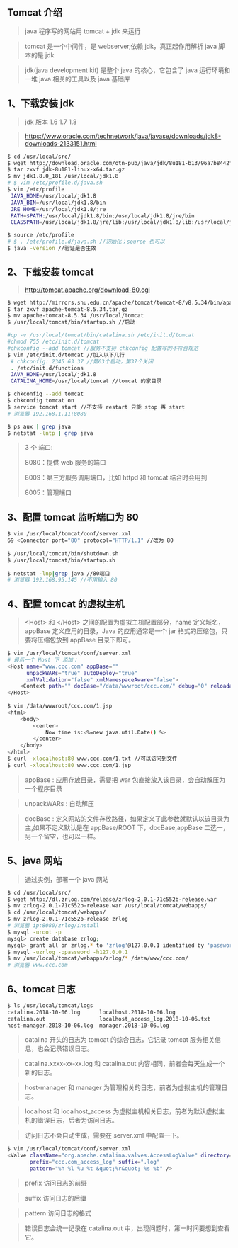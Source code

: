 ## Tomcat 介绍
> java 程序写的网站用 tomcat + jdk 来运行

> tomcat 是一个中间件，是 webserver,依赖 jdk，真正起作用解析 java 脚本的是 jdk

> jdk(java development kit) 是整个 java 的核心，它包含了 java 运行环境和一堆 java 相关的工具以及 java 基础库

## 1、下载安装 jdk
> jdk 版本 1.6 1.7 1.8

> https://www.oracle.com/technetwork/java/javase/downloads/jdk8-downloads-2133151.html

```bash
$ cd /usr/local/src/
$ wget http://download.oracle.com/otn-pub/java/jdk/8u181-b13/96a7b8442fe848ef90c96a2fad6ed6d1/jdk-8u181-linux-x64.tar.gz?AuthParam=1538813426_02ed11d13fc1a3ea7e89c540bd596435
$ tar zxvf jdk-8u181-linux-x64.tar.gz
$ mv jdk1.8.0_181 /usr/local/jdk1.8
# $ vim /etc/profile.d/java.sh
$ vim /etc/profile
 JAVA_HOME=/usr/local/jdk1.8
 JAVA_BIN=/usr/local/jdk1.8/bin
 JRE_HOME=/usr/local/jdk1.8/jre
 PATH=$PATH:/usr/local/jdk1.8/bin:/usr/local/jdk1.8/jre/bin
 CLASSPATH=/usr/local/jdk1.8/jre/lib:/usr/local/jdk1.8/lib:/usr/local/jdk1.8/jre/lib/charsets.jar

$ source /etc/profile
# $ . /etc/profile.d/java.sh //初始化；source 也可以
$ java -version //验证是否生效
```

## 2、下载安装 tomcat
> http://tomcat.apache.org/download-80.cgi

```bash
$ wget http://mirrors.shu.edu.cn/apache/tomcat/tomcat-8/v8.5.34/bin/apache-tomcat-8.5.34.tar.gz
$ tar zxvf apache-tomcat-8.5.34.tar.gz
$ mv apache-tomcat-8.5.34 /usr/local/tomcat
$ /usr/local/tomcat/bin/startup.sh //启动

#cp -v /usr/local/tomcat/bin/catalina.sh /etc/init.d/tomcat
#chmod 755 /etc/init.d/tomcat
#chkconfig --add tomcat //服务不支持 chkconfig 配置写的不符合规范
$ vim /etc/init.d/tomcat //加入以下几行
 # chkconfig: 2345 63 37 //第63个启动，第37个关闭
 . /etc/init.d/functions
 JAVA_HOME=/usr/local/jdk1.8
 CATALINA_HOME=/usr/local/tomcat //tomcat 的家目录

$ chkconfig --add tomcat
$ chkconfig tomcat on
$ service tomcat start //不支持 restart 只能 stop 再 start
# 浏览器 192.168.1.11:8080

$ ps aux | grep java
$ netstat -lntp | grep java
```

> 3 个 端口:
>
> 8080：提供 web 服务的端口
>
> 8009：第三方服务调用端口，比如 httpd 和 tomcat 结合时会用到
>
> 8005：管理端口


## 3、配置 tomcat 监听端口为 80
```bash
$ vim /usr/local/tomcat/conf/server.xml
69 <Connector port="80" protocol="HTTP/1.1" //改为 80
    
$ /usr/local/tomcat/bin/shutdown.sh
$ /usr/local/tomcat/bin/startup.sh
   
$ netstat -lnp|grep java //80端口
# 浏览器 192.168.95.145 //不用输入 80
```


## 4、配置 tomcat 的虚拟主机

> \<Host\> 和 \<\/Host\> 之间的配置为虚拟主机配置部分，name 定义域名，appBase 定义应用的目录，Java 的应用通常是一个 jar 格式的压缩包，只要将压缩包放到  appBase 目录下即可。

```bash
$ vim /usr/local/tomcat/conf/server.xml
# 最后一个 Host 下 添加：
<Host name="www.ccc.com" appBase=""
      unpackWARs="true" autoDeploy="true"
      xmlValidation="false" xmlNamespaceAware="false">
    <Context path="" docBase="/data/wwwroot/ccc.com/" debug="0" reloadable="true" crossContext="true"/>
</Host>
    
$ vim /data/wwwroot/ccc.com/1.jsp
<html>
    <body>
        <center>
            Now time is:<%=new java.util.Date() %>
        </center>
    </body>
</html>
$ curl -xlocalhost:80 www.ccc.com/1.txt //可以访问到文件
$ curl -xlocalhost:80 www.ccc.com/1.jsp
```
> appBase : 应用存放目录，需要把 war 包直接放入该目录，会自动解压为一个程序目录

> unpackWARs : 自动解压

> docBase : 定义网站的文件存放路径，如果定义了此参数就默认以该目录为主,如果不定义默认是在 appBase/ROOT 下，docBase,appBase 二选一，另一个留空，也可以一样。


## 5、java 网站
> 通过实例，部署一个 java 网站
```bash
$ cd /usr/local/src/
$ wget http://dl.zrlog.com/release/zrlog-2.0.1-71c552b-release.war
$ mv zrlog-2.0.1-71c552b-release.war /usr/local/tomcat/webapps/
$ cd /usr/local/tomcat/webapps/
$ mv zrlog-2.0.1-71c552b-release zrlog
# 浏览器 ip:8080/zrlog/install
$ mysql -uroot -p
mysql> create database zrlog;
mysql> grant all on zrlog.* to 'zrlog'@127.0.0.1 identified by 'password'
$ mysql -uzrlog -ppassword -h127.0.0.1
$ mv /usr/local/tomcat/webapps/zrlog/* /data/www/ccc.com/
# 浏览器 www.ccc.com
```


## 6、tomcat 日志
```bash
$ ls /usr/local/tomcat/logs
catalina.2018-10-06.log      localhost.2018-10-06.log
catalina.out                 localhost_access_log.2018-10-06.txt
host-manager.2018-10-06.log  manager.2018-10-06.log
```

> catalina 开头的日志为 tomcat 的综合日志，它记录 tomcat 服务相关信息，也会记录错误日志。

> catalina.xxxx-xx-xx.log 和 catalina.out 内容相同，前者会每天生成一个新的日志。

> host-manager 和 manager 为管理相关的日志，前者为虚拟主机的管理日志。

> localhost 和 localhost_access 为虚拟主机相关日志，前者为默认虚拟主机的错误日志，后者为访问日志。

> 访问日志不会自动生成，需要在 server.xml 中配置一下。

```bash
$ vim /usr/local/tomcat/conf/server.xml
<Valve className="org.apache.catalina.valves.AccessLogValve" directory="logs"
       prefix="ccc.com_access_log" suffix=".log"
       pattern="%h %l %u %t &quot;%r&quot; %s %b" />
```
> prefix 访问日志的前缀

> suffix 访问日志的后缀

> pattern 访问日志的格式

> 错误日志会统一记录在 catalina.out 中，出现问题时，第一时间要想到查看它。
